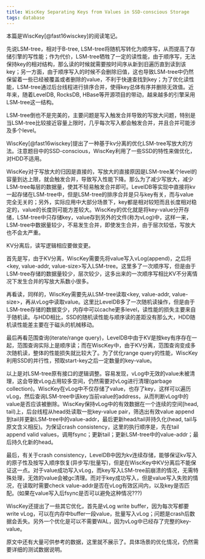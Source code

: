 ```yaml
---
title: WiscKey Separating Keys from Values in SSD-conscious Storage
tags: database
---
```


本篇是WiscKey[@fast16wisckey]的阅读笔记。

先说LSM-tree，相对于B-tree, LSM-tree将随机写转化为顺序写，从而提高了存储引擎的写性能；作为代价，LSM-tree牺牲了一定的读性能，由于顺序写，无法保持key的相对结构，那么读的时候就需要按时间序从新到旧遍历直到读到该key；另一方面，由于顺序写入的时候不会删除旧值，这也导致LSM-tree中仍然保留着一些已经被覆盖或者删除的value，不利于快速查找到key；为了优化读性能，LSM-tree通过后台线程进行排序合并，使得key总体有序并删除无效值。近年来，随着LevelDB, RocksDB, HBase等开源项目的带动，越来越多的引擎采用LSM-tree这一结构。

LSM-tree倒也不是完美的，主要问题是写入触发合并导致的写放大问题，特别是当LSM-tree比较接近容量上限时，几乎每次写入都会触发合并，并且合并可能涉及多个level。

WiscKey[@fast16wisckey]提出了一种基于kv分离的优化LSM-tree写放大的方法。注意题目中的SSD-conscious，WiscKey利用了一些SSD的特性来做优化，对HDD不适用。

WiscKey对于写放大的归因是直接的，写放大的直接原因是LSM-tree某个level的容量到达上限，就会触发合并，导致写入性能下降。那么为了减少写放大，减少LSM-tree每层的数据量，使其不轻易触发合并即可。LevelDB等实现中直接将kv一起存储在LSM-tree中，但是LSM-tree的排序合并是只与key有关，而与value完全无关的；另外，实际应用中大部分场景下，key都是相对较短而且长度相对稳定的，value的长度则可能方差较大。WiscKey的优化就是将key-value分开存储，LSM-tree中只存储key，value存到另外的文件(称为vLog)中，这样一来，LSM-tree中数据量较少，不易发生合并，即使发生合并，由于层次较低，写放大也不会太严重。

KV分离后，读写逻辑相应要做变更。

首先是写，由于KV分离，WiscKey需要先将value写入vLog(append)，之后将<key, value-addr, value-size>写入LSM-tree。这里多了一次顺序写，但是由于LSM-tree存储的数据量较少，层次较少，这多出来的一次顺序写相比KV不分离情况下发生合并的写放大系数小很多。

再看读，同样的，WiscKey需要先从LSM-tree读取<key, value-addr, value-size>，再从vLog中读取value。这里比LevelDB多了一次随机读操作，但是由于LSM-tree存储的数据变少，内存中可以cache更多level，读性能的损失主要来自于随机读。与HDD相比，SSD的随机读性能与顺序读的差距没有那么大，HDD随机读性能差主要在于磁头的机械移动。

最后再看范围查询(iterate/range query)，LevelDB中由于KV是按key有序存在一起，范围查询实际上是顺序读；而在WiscKey中，由于KV分离，范围查询变成多次随机读，整体的性能损失就比较大了。为了优化range query的性能，WiscKey利用SSD的并行性，预取start-key之后一定数量的key-value。

以上是对LSM-tree原有接口的逻辑调整。容易发现，vLog中无效的value未被清理，这会导致vLog占用较多空间，仍然需要对vLog进行清理(garbage collection)。WiscKey在vLog中不仅存储了value，也存了key，这样可以遍历vLog，然后查询LSM-tree中该key当前value的address，从而判断vLog中的value是否应该被删除。WiscKey保持vLog中的有效数据在一个连续的空间[head, tail)上，后台线程从head处读取一批key-value pair，筛选出有效value append到tail并更新LSM-tree中的value-addr，最后更新head/tail并持久化(head, tail与原文含义相反)。为保证crash consistency，这里的执行顺序是，先在tail append valid values，调用fsync；更新tail；更新LSM-tree中的value-addr；最后持久化新的head。

最后，有关于crash consistency，LevelDB中因为kv连续存储，能够保证kv写入的原子性及按写入顺序恢复(异步写/批量写)，但是在WiscKey中KV分离后不能保证这一点。对于value成功写入vLog，而key写入LSM-tree前崩溃的情况，无需特殊处理，无效的value会被gc清理。而对于key成功写入，但是value写入失败的情况，在读取时需要check value-addr是否在vLog有效区间内，以及key是否匹配。(如果在value写入后fsync是否可以避免这种情况???)

WiscKey还提出了一些其它优化，首先是vLog write buffer，因为每次写都要write vLog，可以在内存中buffer一段value，批量写入vLog；问题是crash后数据会丢失。另外一个优化是可以不需要WAL，因为vLog中已经存了完整的key-value。

原文中还有大量可供参考的数据，这里就不展示了。具体场景的优化情况，仍然需要详细的测试数据说明。
